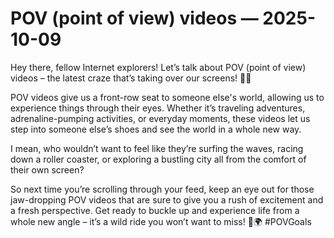 # POV (point of view) videos — 2025-10-09

Hey there, fellow Internet explorers! Let’s talk about POV (point of view) videos – the latest craze that’s taking over our screens! 🎥🤳

POV videos give us a front-row seat to someone else's world, allowing us to experience things through their eyes. Whether it’s traveling adventures, adrenaline-pumping activities, or everyday moments, these videos let us step into someone else’s shoes and see the world in a whole new way.

I mean, who wouldn’t want to feel like they’re surfing the waves, racing down a roller coaster, or exploring a bustling city all from the comfort of their own screen?

So next time you’re scrolling through your feed, keep an eye out for those jaw-dropping POV videos that are sure to give you a rush of excitement and a fresh perspective. Get ready to buckle up and experience life from a whole new angle – it’s a wild ride you won’t want to miss! 🌟🌍 #POVGoals
